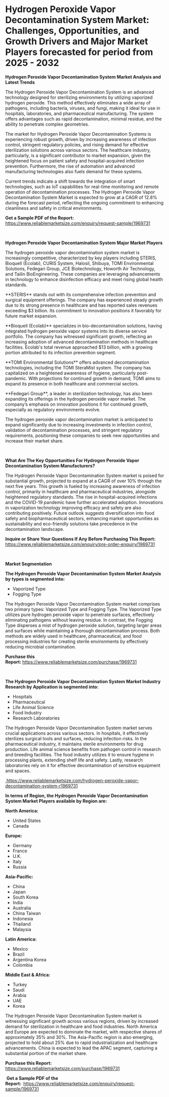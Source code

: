 <p><h1>Hydrogen Peroxide Vapor Decontamination System Market: Challenges, Opportunities, and Growth Drivers and Major Market Players forecasted for period from 2025 - 2032</h1></p><p><strong>Hydrogen Peroxide Vapor Decontamination System Market Analysis and Latest Trends</strong></p>
<p><p>The Hydrogen Peroxide Vapor Decontamination System is an advanced technology designed for sterilizing environments by utilizing vaporized hydrogen peroxide. This method effectively eliminates a wide array of pathogens, including bacteria, viruses, and fungi, making it ideal for use in hospitals, laboratories, and pharmaceutical manufacturing. The system offers advantages such as rapid decontamination, minimal residue, and the ability to penetrate complex geometries.</p><p>The market for Hydrogen Peroxide Vapor Decontamination Systems is experiencing robust growth, driven by increasing awareness of infection control, stringent regulatory policies, and rising demand for effective sterilization solutions across various sectors. The healthcare industry, particularly, is a significant contributor to market expansion, given the heightened focus on patient safety and hospital-acquired infection prevention. Furthermore, the rise of automation and advanced manufacturing technologies also fuels demand for these systems.</p><p>Current trends indicate a shift towards the integration of smart technologies, such as IoT capabilities for real-time monitoring and remote operation of decontamination processes. The Hydrogen Peroxide Vapor Decontamination System Market is expected to grow at a CAGR of 12.8% during the forecast period, reflecting the ongoing commitment to enhancing cleanliness and safety in critical environments.</p></p>
<p><strong>Get a Sample PDF of the Report:&nbsp;</strong> <a href="https://www.reliablemarketsize.com/enquiry/request-sample/1969731?utm_campaign=2314&utm_medium=2&utm_source=Github&utm_content=ia&utm_term=12042025&utm_id=hydrogen-peroxide-vapor-decontamination-system">https://www.reliablemarketsize.com/enquiry/request-sample/1969731</a></p>
<p>&nbsp;</p>
<p><strong>Hydrogen Peroxide Vapor Decontamination System Major Market Players</strong></p>
<p><p>The hydrogen peroxide vapor decontamination system market is increasingly competitive, characterized by key players including STERIS, Bioquell (Ecolab), CURIS System, Halosil, Shibuya, TOMI Environmental Solutions, Fedegari Group, JCE Biotechnology, Howorth Air Technology, and Tailin BioEngineering. These companies are leveraging advancements in technology to enhance disinfection efficacy and meet rising global health standards.</p><p>**STERIS** stands out with its comprehensive infection prevention and surgical equipment offerings. The company has experienced steady growth due to its strong presence in healthcare and has reported sales revenues exceeding $3 billion. Its commitment to innovation positions it favorably for future market expansion.</p><p>**Bioquell (Ecolab)** specializes in bio-decontamination solutions, having integrated hydrogen peroxide vapor systems into its diverse service portfolio. The company has witnessed significant growth, reflecting an increasing adoption of advanced decontamination methods in healthcare facilities. Ecolab's total revenue approached $13 billion, with a growing portion attributed to its infection prevention segment.</p><p>**TOMI Environmental Solutions** offers advanced decontamination technologies, including the TOMI SteraMist system. The company has capitalized on a heightened awareness of hygiene, particularly post-pandemic. With projections for continued growth in demand, TOMI aims to expand its presence in both healthcare and commercial sectors.</p><p>**Fedegari Group**, a leader in sterilization technology, has also been expanding its offerings in the hydrogen peroxide vapor market. The company’s emphasis on innovation positions it for continued growth, especially as regulatory environments evolve.</p><p>The hydrogen peroxide vapor decontamination market is anticipated to expand significantly due to increasing investments in infection control, validation of decontamination processes, and stringent regulatory requirements, positioning these companies to seek new opportunities and increase their market share.</p></p>
<p>&nbsp;</p>
<p><strong>What Are The Key Opportunities For Hydrogen Peroxide Vapor Decontamination System Manufacturers?</strong></p>
<p><p>The Hydrogen Peroxide Vapor Decontamination System market is poised for substantial growth, projected to expand at a CAGR of over 10% through the next five years. This growth is fueled by increasing awareness of infection control, primarily in healthcare and pharmaceutical industries, alongside heightened regulatory standards. The rise in hospital-acquired infections and the COVID-19 pandemic have further accelerated adoption. Innovations in vaporization technology improving efficacy and safety are also contributing positively. Future outlook suggests diversification into food safety and biopharmaceutical sectors, enhancing market opportunities as sustainability and eco-friendly solutions take precedence in the decontamination landscape.</p></p>
<p><strong>Inquire or Share Your Questions If Any Before Purchasing This Report:</strong> <a href="https://www.reliablemarketsize.com/enquiry/pre-order-enquiry/1969731?utm_campaign=2314&utm_medium=2&utm_source=Github&utm_content=ia&utm_term=12042025&utm_id=hydrogen-peroxide-vapor-decontamination-system">https://www.reliablemarketsize.com/enquiry/pre-order-enquiry/1969731</a></p>
<p>&nbsp;</p>
<p><strong>Market Segmentation</strong></p>
<p><strong>The Hydrogen Peroxide Vapor Decontamination System Market Analysis by types is segmented into:</strong></p>
<p><ul><li>Vaporized Type</li><li>Fogging Type</li></ul></p>
<p><p>The Hydrogen Peroxide Vapor Decontamination System market comprises two primary types: Vaporized Type and Fogging Type. The Vaporized Type utilizes pure hydrogen peroxide vapor to penetrate surfaces, effectively eliminating pathogens without leaving residue. In contrast, the Fogging Type disperses a mist of hydrogen peroxide solution, targeting larger areas and surfaces while maintaining a thorough decontamination process. Both methods are widely used in healthcare, pharmaceutical, and food processing industries for creating sterile environments by effectively reducing microbial contamination.</p></p>
<p><strong>Purchase this Report:&nbsp;</strong><a href="https://www.reliablemarketsize.com/purchase/1969731?utm_campaign=2314&utm_medium=2&utm_source=Github&utm_content=ia&utm_term=12042025&utm_id=hydrogen-peroxide-vapor-decontamination-system">https://www.reliablemarketsize.com/purchase/1969731</a></p>
<p>&nbsp;</p>
<p><strong>The Hydrogen Peroxide Vapor Decontamination System Market Industry Research by Application is segmented into:</strong></p>
<p><ul><li>Hospitals</li><li>Pharmaceutical</li><li>Life Animal Science</li><li>Food Industry</li><li>Research Laboratories</li></ul></p>
<p><p>The Hydrogen Peroxide Vapor Decontamination System market serves crucial applications across various sectors. In hospitals, it effectively sterilizes surgical tools and surfaces, reducing infection risks. In the pharmaceutical industry, it maintains sterile environments for drug production. Life animal science benefits from pathogen control in research and breeding facilities. The food industry utilizes it to ensure hygiene in processing plants, extending shelf life and safety. Lastly, research laboratories rely on it for effective decontamination of sensitive equipment and spaces.</p></p>
<p><a href="https://www.reliablemarketsize.com/hydrogen-peroxide-vapor-decontamination-system-r1969731?utm_campaign=2314&utm_medium=2&utm_source=Github&utm_content=ia&utm_term=12042025&utm_id=hydrogen-peroxide-vapor-decontamination-system">&nbsp;https://www.reliablemarketsize.com/hydrogen-peroxide-vapor-decontamination-system-r1969731</a></p>
<p><strong>In terms of Region, the Hydrogen Peroxide Vapor Decontamination System Market Players available by Region are:</strong></p>
<p>
    <p> <strong> North America: </strong>
        <ul>
            <li>United States</li>
            <li>Canada</li>
        </ul>
        </p> 
    <p> <strong> Europe: </strong>
        <ul>
            <li>Germany</li>
            <li>France</li>
            <li>U.K.</li>
            <li>Italy</li>
            <li>Russia</li>
        </ul>
        </p> 
    <p> <strong> Asia-Pacific: </strong>
        <ul>
            <li>China</li>
            <li>Japan</li>
            <li>South Korea</li>
            <li>India</li>
            <li>Australia</li>
            <li>China Taiwan</li>
            <li>Indonesia</li>
            <li>Thailand</li>
            <li>Malaysia</li>
        </ul>
        </p> 
    <p> <strong> Latin America: </strong>
        <ul>
            <li>Mexico</li>
            <li>Brazil</li>
            <li>Argentina Korea</li>
            <li>Colombia</li>
        </ul>
        </p> 
    <p> <strong> Middle East & Africa: </strong>
        <ul>
            <li>Turkey</li>
            <li>Saudi</li>
            <li>Arabia</li>
            <li>UAE</li>
            <li>Korea</li>
        </ul>
    </p>
    </p>
<p><p>The Hydrogen Peroxide Vapor Decontamination System market is witnessing significant growth across various regions, driven by increased demand for sterilization in healthcare and food industries. North America and Europe are expected to dominate the market, with respective shares of approximately 35% and 30%. The Asia-Pacific region is also emerging, projected to hold about 25% due to rapid industrialization and healthcare advancements. China is expected to lead the APAC segment, capturing a substantial portion of the market share.</p></p>
<p><strong>Purchase this Report: </strong><a href="https://www.reliablemarketsize.com/purchase/1969731?utm_campaign=2314&utm_medium=2&utm_source=Github&utm_content=ia&utm_term=12042025&utm_id=hydrogen-peroxide-vapor-decontamination-system">https://www.reliablemarketsize.com/purchase/1969731</a></p>
<p>&nbsp;<strong>Get a Sample PDF of the Report:&nbsp;&nbsp;</strong><a href="https://www.reliablemarketsize.com/enquiry/request-sample/1969731?utm_campaign=2314&utm_medium=2&utm_source=Github&utm_content=ia&utm_term=12042025&utm_id=hydrogen-peroxide-vapor-decontamination-system">https://www.reliablemarketsize.com/enquiry/request-sample/1969731</a></p>
<p><strong></strong></p>
<p><p></p><p></p><p></p></p>